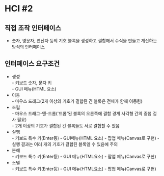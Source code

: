 # HCI #2

## 직접 조작 인터페이스
- 숫자, 영문자, 연산자 등의 기호 블록을 생성하고 결합해서 수식을 만들고 계산하는 방식의 인터페이스

## 인터페이스 요구조건

- 생성<br>
        - 키보드 숫자, 문자 키<br>
        - GUI 메뉴(HTML 요소)
- 이동<br>
        - 마우스 드래그(2개 이상의 기호가 결합된 긴 블록은 전체가 함께 이동됨)
- 조립<br>
        - 마우스 드래그-앤-드롭('드롭'된 블록의 오른쪽에 결합 경계 사각형 간의 중첩 검사 필요)<br>
        - 2개 이상의 기호가 결합된 긴 블록들도 서로 결합할 수 있음
- 실행<br>
        - 키보드 특수 키(Enter등)
        - GUI메뉴(HTML 요소)
        - 팝업 메뉴(Canvas로 구현)
        - 실행 결과는 여러 개의 기호가 결합된 블록일 수 있음에 주의
- 분해<br>
        - 키보드 특수 키(Enter등)
        - GUI 메뉴(HTML요소)
        - 팝업 메뉴(Canvas로 구현)
- 소멸<br>
        - 키보드 특수 키(Enter등)
        - GUI 메뉴(HTML요소)
        - 팝업 메뉴(Canvas로 구현)